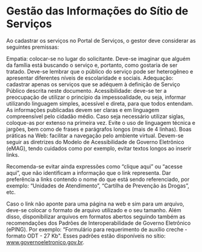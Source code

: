 # Gestão das Informações do Sítio de Serviços

Ao cadastrar os serviços no Portal de Serviços, o gestor deve considerar as seguintes premissas:

Empatia: colocar-se no lugar do solicitante. Deve-se imaginar que alguém da família está buscando o serviço e, portanto, como gostaria de ser tratado. Deve-se lembrar que o público do serviço pode ser heterogêneo e apresentar diferentes níveis de escolaridade e sociais.
Adequação: cadastrar apenas os serviços que se adéquem à definição de Serviço Público descrita neste documento.
Acessibilidade: deve-se ter a preocupação de utilizar o princípio da impessoalidade, ou seja, informar utilizando linguagem simples, acessível e direta, para que todos entendam. As informações publicadas devem ser claras e em linguagem compreensível pelo cidadão médio. Caso seja necessário utilizar siglas, coloque-as por extenso na primeira vez. Evite o uso de linguagem técnica e jargões, bem como de frases e parágrafos longos (mais de 4 linhas).
Boas práticas na Web: facilitar a navegação pelo ambiente virtual. Devem-se seguir as diretrizes do Modelo de Acessibilidade de Governo Eletrônico (eMAG), tendo cuidados como por exemplo, evitar textos longos ao inserir links.

Recomenda-se evitar ainda expressões como “clique aqui” ou “acesse aqui”, que não identificam a informação que o link representa. Dar preferência a links contendo o nome do que está sendo referenciado, por exemplo: “Unidades de Atendimento”, “Cartilha de Prevenção às Drogas”, etc.

Caso o link não aponte para uma página na web e sim para um arquivo, deve-se colocar o formato de arquivo utilizado e o seu tamanho. Além disso, disponibilizar arquivos em formatos abertos seguindo também as recomendações dos Padrões de Interoperabilidade de Governo Eletrônico (ePING). Por exemplo: “Formulário para requerimento de auxílio creche - formato ODT - 27 Kb". Esses padrões estão disponíveis no sítio: www.governoeletronico.gov.br.